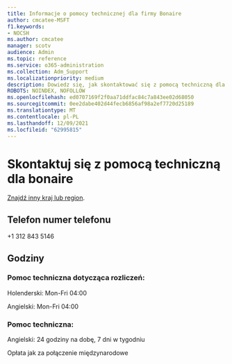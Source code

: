 ```yaml
---
title: Informacje o pomocy technicznej dla firmy Bonaire
author: cmcatee-MSFT
f1.keywords:
- NOCSH
ms.author: cmcatee
manager: scotv
audience: Admin
ms.topic: reference
ms.service: o365-administration
ms.collection: Adm_Support
ms.localizationpriority: medium
description: Dowiedz się, jak skontaktować się z pomocą techniczną dla swojego kraju lub regionu.
ROBOTS: NOINDEX, NOFOLLOW
ms.openlocfilehash: ed0707169f2f0aa71ddfac84c7a843ee02d68050
ms.sourcegitcommit: 0ee2dabe402d44fecb6856af98a2ef7720d25189
ms.translationtype: MT
ms.contentlocale: pl-PL
ms.lasthandoff: 12/09/2021
ms.locfileid: "62995815"
---
```

# <a name="contact-support-for-bonaire"></a>Skontaktuj się z pomocą techniczną dla bonaire

[Znajdź inny kraj lub region](../get-help-support.md).

## <a name="phone-number"></a>Telefon numer telefonu
+1 312 843 5146

## <a name="hours"></a>Godziny
### <a name="billing-support"></a>Pomoc techniczna dotycząca rozliczeń:

Holenderski: Mon-Fri 04:00

Angielski: Mon-Fri 04:00

### <a name="technical-support"></a>Pomoc techniczna:

Angielski: 24 godziny na dobę, 7 dni w tygodniu

Opłata jak za połączenie międzynarodowe
